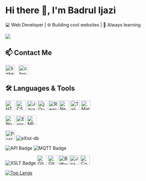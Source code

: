 # Hi there 👋, I'm Badrul Ijazi

💻 Web Developer | 🌐 Building cool websites | 🚀 Always learning

<picture>
  <source
    srcset="https://github-readme-stats.vercel.app/api?username=D4NG02&show_icons=true&theme=dark"
    media="(prefers-color-scheme: dark)"
  />
  <source
    srcset="https://github-readme-stats.vercel.app/api?username=D4NG02&show_icons=true"
    media="(prefers-color-scheme: light), (prefers-color-scheme: no-preference)"
  />
  <img src="https://github-readme-stats.vercel.app/api?username=anuraghazra&show_icons=true" />
</picture>

## 📫 Contact Me
<p align="left" style="display: flex; flex-direction: row; gap: 12px">
  <a href="https://www.linkedin.com/in/badrulijazi/" target="_blank">
    <img src="https://cdn.jsdelivr.net/gh/devicons/devicon@latest/icons/linkedin/linkedin-original.svg" alt="linkedin" height="30"  />
  </a>
  <a href="https://badrulijazi.com/" target="_blank">
    <img src="https://cdn.jsdelivr.net/gh/devicons/devicon@latest/icons/chrome/chrome-original.svg" alt="chrome" height="30"  />
  </a>
</p>


## 🛠️ Languages & Tools

<p align="left">
  <img src="https://cdn.jsdelivr.net/gh/devicons/devicon@latest/icons/html5/html5-original.svg" alt="HTML" height="30" />
  <img src="https://cdn.jsdelivr.net/gh/devicons/devicon@latest/icons/css3/css3-original.svg" alt="CSS" height="30" />
  <img src="https://cdn.jsdelivr.net/gh/devicons/devicon@latest/icons/javascript/javascript-original.svg" alt="JavaScript" height="30" />
  <img src="https://cdn.jsdelivr.net/gh/devicons/devicon@latest/icons/jquery/jquery-original.svg" alt="jQuery" height="30" />
  <img src="https://cdn.jsdelivr.net/gh/devicons/devicon@latest/icons/react/react-original.svg" alt="ReactJS" height="30" />
  <img src="https://cdn.jsdelivr.net/gh/devicons/devicon@latest/icons/nextjs/nextjs-original.svg" alt="NextJS" height="30" />
  <img src="https://cdn.jsdelivr.net/gh/devicons/devicon@latest/icons/tailwindcss/tailwindcss-original.svg" alt="Tailwind CSS" height="30" />
  <img src="https://cdn.jsdelivr.net/gh/devicons/devicon@latest/icons/materialui/materialui-original.svg" alt="Material UI" height="30" />
</p>

<p align="left">
  <img src="https://cdn.jsdelivr.net/gh/devicons/devicon@latest/icons/nodejs/nodejs-original.svg" alt="NodeJS" height="30" />
  <img src="https://cdn.jsdelivr.net/gh/devicons/devicon@latest/icons/express/express-original.svg" alt="ExpressJS" height="30" />
  <img src="https://cdn.jsdelivr.net/gh/devicons/devicon@latest/icons/npm/npm-original-wordmark.svg" alt="NPM" height="30" />
</p>

<p align="left">
  <img src="https://cdn.jsdelivr.net/gh/devicons/devicon@latest/icons/postgresql/postgresql-original.svg" alt="PostgreSQL" height="30" />
  <img src="https://img.shields.io/badge/eXist--db-blue?logo=existdb&logoColor=white" alt="eXist-db" />
</p>

<p align="left">
  <img src="https://img.shields.io/badge/API-REST%2FGateway-informational" alt="API Badge" />
  <img src="https://img.shields.io/badge/MQTT-Message%20Queue-yellowgreen?logo=buffer" alt="MQTT Badge" />
</p>

<p align="left">
  <img src="https://img.shields.io/badge/XSLT-Transform-lightgrey?logo=xml&logoColor=blue" alt="XSLT Badge" />
  <img src="https://cdn.jsdelivr.net/gh/devicons/devicon@latest/icons/git/git-original.svg" alt="Git" height="30" />
  <img src="https://cdn.jsdelivr.net/gh/devicons/devicon@latest/icons/github/github-original.svg" alt="GitHub" height="30" />
  <img src="https://cdn.jsdelivr.net/gh/devicons/devicon@latest/icons/bitbucket/bitbucket-original.svg" alt="Bitbucket" height="30" />
  <img src="https://cdn.jsdelivr.net/gh/devicons/devicon@latest/icons/jira/jira-original.svg" alt="Jira" height="30" />
  <img src="https://cdn.jsdelivr.net/gh/devicons/devicon@latest/icons/confluence/confluence-original.svg" alt="Confluence" height="30" />
</p>

[![Top Langs](https://github-readme-stats.vercel.app/api/top-langs/?username=D4NG02&layout=compact&langs_count=8&theme=transparent)](https://github.com/anuraghazra/github-readme-stats)
